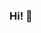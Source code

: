 ### Hi! 👋

<!--
**BiggaDanLyf/BiggaDanLyf** is a ✨ _special_ ✨ repository because its `README.md` (this file) appears on your GitHub profile.

Here are some ideas to get you started:

- I’m BiggaDanLyf from Ghana...
- I'm a student of the University of Ghana...
- I'm a HipHop/rap artiste and Lyricist...
- I love having fun and meeting new people...
- Asking me more about myself ...
- Contact me on muhammesajdad@gmail.com: ...
-->
